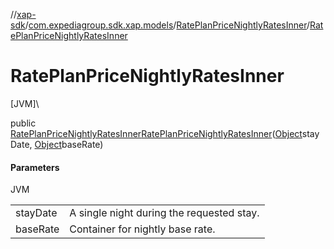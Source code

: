 //[xap-sdk](../../../index.md)/[com.expediagroup.sdk.xap.models](../index.md)/[RatePlanPriceNightlyRatesInner](index.md)/[RatePlanPriceNightlyRatesInner](-rate-plan-price-nightly-rates-inner.md)

# RatePlanPriceNightlyRatesInner

[JVM]\

public [RatePlanPriceNightlyRatesInner](index.md)[RatePlanPriceNightlyRatesInner](-rate-plan-price-nightly-rates-inner.md)([Object](https://docs.oracle.com/javase/8/docs/api/java/lang/Object.html)stayDate, [Object](https://docs.oracle.com/javase/8/docs/api/java/lang/Object.html)baseRate)

#### Parameters

JVM

| | |
|---|---|
| stayDate | A single night during the requested stay. |
| baseRate | Container for nightly base rate. |
